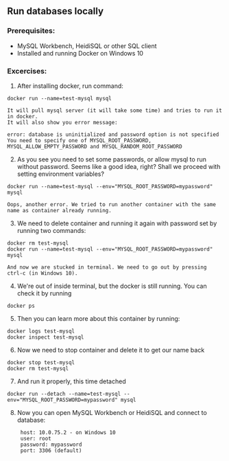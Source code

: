 ## Run databases locally

### Prerequisites:
* MySQL Workbench, HeidiSQL or other SQL client 
* Installed and running Docker on Windows 10

### Excercises:

1. After installing docker, run command: 

```posh
docker run --name=test-mysql mysql
```

    It will pull mysql server (it will take some time) and tries to run it in docker. 
    It will also show you error message:
        
    error: database is uninitialized and password option is not specified
    You need to specify one of MYSQL_ROOT_PASSWORD, MYSQL_ALLOW_EMPTY_PASSWORD and MYSQL_RANDOM_ROOT_PASSWORD

2. As you see you need to set some passwords, or allow mysql to run without password. Seems like a good idea, right? Shall we proceed with setting environment variables?

```posh
docker run --name=test-mysql --env="MYSQL_ROOT_PASSWORD=mypassword" mysql
```

    Oops, another error. We tried to run another container with the same name as container already running.

3. We need to delete container and running it again with password set by running two commands:

```posh
docker rm test-mysql
docker run --name=test-mysql --env="MYSQL_ROOT_PASSWORD=mypassword" mysql
```

    And now we are stucked in terminal. We need to go out by pressing ctrl-c (in Windows 10).

4. We're out of inside terminal, but the docker is still running. You can check it by running
```posh
docker ps
```

5. Then you can learn more about this container by running:
```posh
docker logs test-mysql
docker inspect test-mysql
```

6. Now we need to stop container and delete it to get our name back

```posh
docker stop test-mysql
docker rm test-mysql
```

7. And run it properly, this time detached

```posh
docker run --detach --name=test-mysql --env="MYSQL_ROOT_PASSWORD=mypassword" mysql
```

8. Now you can open MySQL Workbench or HeidiSQL and connect to database:

        host: 10.0.75.2 - on Windows 10 
        user: root 
        password: mypassword 
        port: 3306 (default)